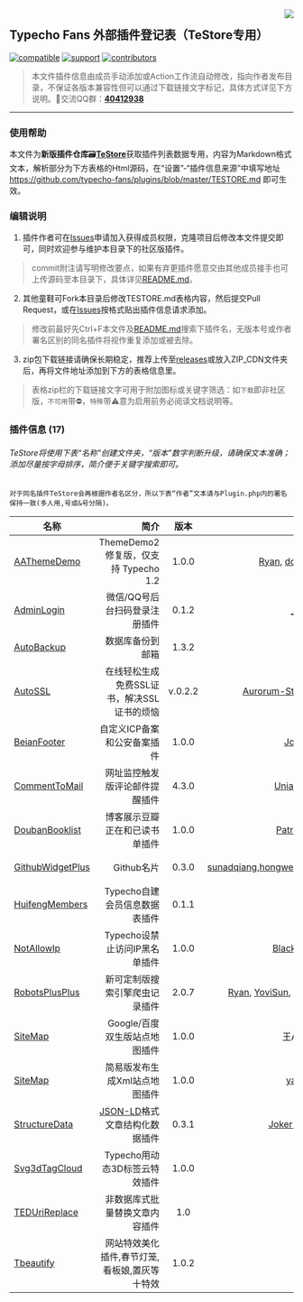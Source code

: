 <img src='https://typecho-fans.github.io/soap-group.png' style="float:right"/>

## Typecho Fans 外部插件登记表（TeStore专用）

[![compatible](https://img.shields.io/badge/Typecho-%E2%89%881.0-red.svg?style=for-the-badge)](https://github.com/typecho/typecho)
[![support](https://img.shields.io/badge/TeStore-Supported-green.svg?style=for-the-badge)](TeStore)
[![contributors](https://img.shields.io/github/contributors/typecho-fans/plugins.svg?style=for-the-badge)](https://github.com/typecho-fans/plugins/graphs/contributors)

 > 本文件插件信息由成员手动添加或Action工作流自动修改，指向作者发布目录，不保证各版本兼容性但可以通过下载链接文字标记，具体方式详见下方说明。🐧交流QQ群：[**40412938**](http://shang.qq.com/wpa/qunwpa?idkey=a5a8afedf099e18ddf9b530db9217251e39001d52aace42888bf470d9b6cb86a)
------------------------------

### 使用帮助

本文件为**新版插件仓库**:card_file_box:[**TeStore**](TeStore)获取插件列表数据专用，内容为Markdown格式文本，解析部分为下方表格的Html源码，在“设置”-“插件信息来源”中填写地址 https://github.com/typecho-fans/plugins/blob/master/TESTORE.md 即可生效。

### 编辑说明

1. 插件作者可在[Issues](https://github.com/typecho-fans/plugins/issues)申请加入获得成员权限，克隆项目后修改本文件提交即可，同时欢迎参与维护本目录下的社区版插件。

 > commit附注请写明修改要点，如果有弃更插件愿意交由其他成员接手也可上传源码至本目录下，具体详见[README.md](README.md)。

2. 其他童鞋可Fork本目录后修改TESTORE.md表格内容，然后提交Pull Request，或在[Issues](https://github.com/typecho-fans/plugins/issues)按格式贴出插件信息请求添加。

 > 修改前最好先Ctrl+F本文件及[README.md](README.md)搜索下插件名，无版本号或作者署名区别的同名插件将视作重复添加或被去除。

3. zip包下载链接请确保长期稳定，推荐上传至[releases](https://github.com/typecho-fans/plugins/releases)或放入ZIP_CDN文件夹后，再将文件地址添加到下方的表格信息里。

 > 表格zip栏的下载链接文字可用于附加图标或关键字筛选：如`下载`即非社区版，`不可用`带⛔，`特殊`带⚠️意为启用前务必阅读文档说明等。

### 插件信息 (17)

###### TeStore将使用下表“名称”创建文件夹，“版本”数字判断升级，请确保文本准确；添加尽量按字母排序，简介便于关键字搜索即可。
```
对于同名插件TeStore会再根据作者名区分，所以下表“作者”文本请与Plugin.php内的署名保持一致(多人用,号或&号分隔)。
```

名称 | 简介 | 版本 | 作者 | zip
---- | ----: | :---: | ----: | :----:
[AAThemeDemo](https://github.com/benzBrake/AAThemeDemo) | ThemeDemo2 修复版，仅支持 Typecho 1.2 | 1.0.0 | [Ryan](http://doufu.ru), [doudou](http://doufu.ru) | [最新](https://github.com/benzBrake/AAThemeDemo/archive/refs/heads/master.zip)
[AdminLogin](https://github.com/v03413/Typecho_Plugins/tree/master/AdminLogin) | 微信/QQ号后台扫码登录注册插件 | 0.1.2 | [&#95;莫名&#95;](https://github.com/v03413) | [最近](https://github.com/typecho-fans/plugins/releases/download/plugins-A_to_C/AdminLogin_.zip)
[AutoBackup](https://xiamp.net/archives/automatic-backup-of-typecho-database-to-mailbox-plugin-autobackup.html) | 数据库备份到邮箱 | 1.3.2 | [Ryan](https://github.com/benzBrake) | [下载](https://github.com/typecho-fans/plugins/releases/download/plugins-A_to_C/AutoBackup_Ryan.zip)
[AutoSSL](https://github.com/Aurorum-Studio/Typecho-AutoSSL) | 在线轻松生成免费SSL证书，解决SSL证书的烦恼 | v.0.2.2 | [Aurorum-Studios](https://open.aurorum.co/t/aurorum-studio-typecho-autossl) | [最近](https://github.com/Aurorum-Studio/Typecho-AutoSSL/archive/refs/tags/v.v.0.2.2-alpha.zip)
[BeianFooter](https://github.com/JoyNop/BeianFooter) | 自定义ICP备案和公安备案插件 | 1.0.0 | [JoyNop](https://github.com/JoyNop) | [最近](https://github.com/JoyNop/BeianFooter/archive/refs/tags/1.0.0.zip)
[CommentToMail](https://github.com/uniartisan/CommentToMail) | 网址监控触发版评论邮件提醒插件 | 4.3.0 | [Uniartisan](https://github.com/uniartisan) | [最近](https://github.com/uniartisan/CommentToMail/archive/refs/tags/v4.3.0.zip)
[DoubanBooklist](https://github.com/FaithPatrick/DoubanBookList) | 博客展示豆瓣正在和已读书单插件 | 1.0.0 | [Patrick95](https://github.com/FaithPatrick) | [最近](https://github.com/FaithPatrick/DoubanBookList/archive/master.zip)
[GithubWidgetPlus](https://github.com/sundaqiang/GithubWidgetPlus) | Github名片 | 0.3.0 | [sunadqiang](https://github.com/sundaqiang),[hongweipeng](https://github.com/hongweipeng) | [最近](https://github.com/typecho-fans/plugins/releases/download/plugins-D_to_G/GithubWidgetPlus.zip)
[HuifengMembers](https://github.com/wedojava/HuifengMember) | Typecho自建会员信息数据表插件 | 0.1.1 | [回风](https://github.com/wedojava) | [最近](https://github.com/wedojava/HuifengMember/archive/master.zip)
[NotAllowIp](https://github.com/tangmaoguo/NotAllowIp-Typecho-Plugin) | Typecho设禁止访问IP黑名单插件 | 1.0.0 | [BlackStyle](https://github.com/tangmaoguo) | [最近](https://github.com/tangmaoguo/NotAllowIp-Typecho-Plugin/archive/master.zip)
[RobotsPlusPlus](https://xiamp.net/archives/typecho-spider-visit-record-plugin-enhanced-enhanced-version-robotsplusplus.html) | 新可定制版搜索引擎爬虫记录插件 | 2.0.7 | [Ryan](https://github.com/benzBrake), [YoviSun](http://www.yovisun.com), Shion | [最近](https://github.com/typecho-fans/plugins/releases/download/plugins-M_to_R/RobotsPlusPlus.zip)
[SiteMap](http://forum.typecho.org/viewtopic.php?f=6&t=9115) | Google/百度双生版站点地图插件 | 1.0.0 | 王And木 | [下载](https://github.com/typecho-fans/plugins/releases/download/plugins-S_to_Z/SiteMap_.And.zip)
[SiteMap](https://gitee.com/freej2015/SiteMap) | 简易版发布生成Xml站点地图插件 | 1.0.0 | [yaecho](https://gitee.com/freej2015) | [最近](https://github.com/typecho-fans/plugins/releases/download/plugins-S_to_Z/SiteMap_yaecho.zip)
[StructureData](https://github.com/JokerQyou/StructureData) | [JSON-LD](https://en.wikipedia.org/wiki/JSON-LD)格式文章结构化数据插件 | 0.3.1 | [Joker Qyou](https://github.com/JokerQyou) | [最近](https://github.com/JokerQyou/StructureData/archive/master.zip)
[Svg3dTagCloud](https://gitee.com/hoexhe/Svg3dTagCloud) | Typecho用动态3D标签云特效插件 | 1.0.0 | [Hoe](https://gitee.com/hoexhe) | [下载](https://github.com/typecho-fans/plugins/releases/download/plugins-S_to_Z/Svg3dTagCloud.zip)
[TEDUriReplace](https://www.typechodev.com/plugins/%E5%85%B6%E4%BB%96%E6%8F%92%E4%BB%B6/typecho-url-replace.html) | 非数据库式批量替换文章内容插件 | 1.0 | [lgl](https://www.typechodev.com) | [最近](https://github.com/typecho-fans/plugins/releases/download/plugins-S_to_Z/TEDUriReplace.zip)
[Tbeautify](https://github.com/1997akkk/Tbeautify) | 网站特效美化插件,春节灯笼,看板娘,置灰等十特效 | 1.0.2 | [流情](https://liuqingwushui.top) | [最近](https://github.com/1997akkk/Tbeautify/archive/refs/heads/main.zip)
